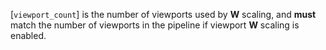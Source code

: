 [`viewport_count`] is the number of viewports used by  **W**  scaling, and
 **must**  match the number of viewports in the pipeline if viewport  **W** 
scaling is enabled.